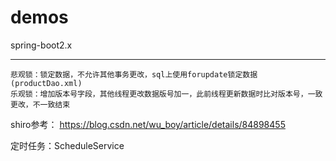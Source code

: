 # demos
spring-boot2.x

**** 
`悲观锁：锁定数据，不允许其他事务更改，sql上使用forupdate锁定数据(productDao.xml)`<br>
`乐观锁：增加版本号字段，其他线程更改数据版号加一，此前线程更新数据时比对版本号，一致更改，不一致结束`

shiro参考：
https://blog.csdn.net/wu_boy/article/details/84898455

定时任务：ScheduleService

